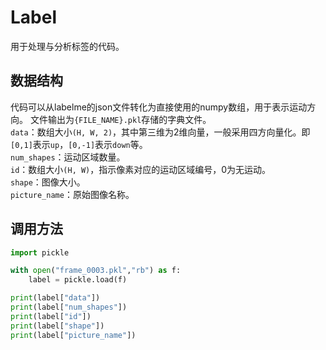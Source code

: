 # Label
用于处理与分析标签的代码。

## 数据结构


代码可以从labelme的json文件转化为直接使用的numpy数组，用于表示运动方向。
文件输出为`{FILE_NAME}.pkl`存储的字典文件。
\
`data`：数组大小`(H, W, 2)`，其中第三维为2维向量，一般采用四方向量化。即`[0,1]`表示`up`，`[0,-1]`表示`down`等。
\
`num_shapes`：运动区域数量。
\
`id`：数组大小`(H, W)`，指示像素对应的运动区域编号，0为无运动。
\
`shape`：图像大小。
\
`picture_name`：原始图像名称。

## 调用方法
```python
import pickle

with open("frame_0003.pkl","rb") as f:
    label = pickle.load(f)

print(label["data"])
print(label["num_shapes"])
print(label["id"])
print(label["shape"])
print(label["picture_name"])

```